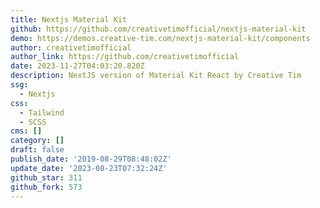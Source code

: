 ```yaml
---
title: Nextjs Material Kit
github: https://github.com/creativetimofficial/nextjs-material-kit
demo: https://demos.creative-tim.com/nextjs-material-kit/components
author: creativetimofficial
author_link: https://github.com/creativetimofficial
date: 2023-11-27T04:03:20.820Z
description: NextJS version of Material Kit React by Creative Tim
ssg:
  - Nextjs
css:
  - Tailwind
  - SCSS
cms: []
category: []
draft: false
publish_date: '2019-08-29T08:48:02Z'
update_date: '2023-08-23T07:32:24Z'
github_star: 311
github_fork: 573
---
```

